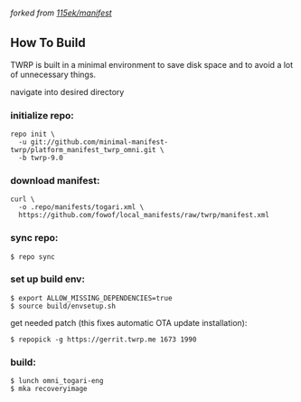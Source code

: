 ###### forked from [115ek/manifest](https://github.com/115ek/manifest)

## How To Build

TWRP is built in a minimal environment to save disk space and to avoid a lot of unnecessary things.

navigate into desired directory

### initialize repo:

    repo init \
      -u git://github.com/minimal-manifest-twrp/platform_manifest_twrp_omni.git \
      -b twrp-9.0

### download manifest:

    curl \
      -o .repo/manifests/togari.xml \
      https://github.com/fowof/local_manifests/raw/twrp/manifest.xml

### sync repo:

    $ repo sync

### set up build env:

    $ export ALLOW_MISSING_DEPENDENCIES=true
    $ source build/envsetup.sh

get needed patch (this fixes automatic OTA update installation):

    $ repopick -g https://gerrit.twrp.me 1673 1990

### build:

    $ lunch omni_togari-eng
    $ mka recoveryimage
